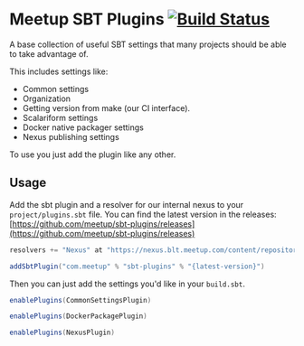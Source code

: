 # Meetup SBT Plugins [![Build Status](https://travis-ci.org/meetup/sbt-plugins.svg?branch=master)](https://travis-ci.org/meetup/sbt-plugins)

A base collection of useful SBT settings that many projects should be able to take advantage of.

This includes settings like:

* Common settings
 * Organization
 * Getting version from make (our CI interface).
 * Scalariform settings
* Docker native packager settings
* Nexus publishing settings

To use you just add the plugin like any other.

## Usage

Add the sbt plugin and a resolver for our internal nexus to your `project/plugins.sbt` file.  You can find the latest version in the releases: [https://github.com/meetup/sbt-plugins/releases](https://github.com/meetup/sbt-plugins/releases)

```scala
resolvers += "Nexus" at "https://nexus.blt.meetup.com/content/repositories/releases"

addSbtPlugin("com.meetup" % "sbt-plugins" % "{latest-version}")
```

Then you can just add the settings you'd like in your `build.sbt`.

```scala
enablePlugins(CommonSettingsPlugin)
```

```scala
enablePlugins(DockerPackagePlugin)
```

```scala
enablePlugins(NexusPlugin)
```
